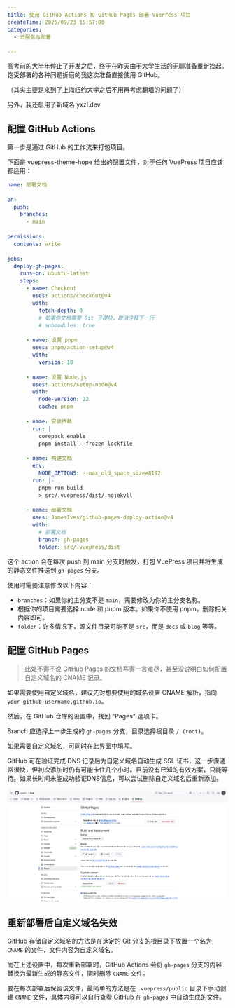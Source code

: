 ```yaml
---
title: 使用 GitHub Actions 和 GitHub Pages 部署 VuePress 项目
createTime: 2025/09/23 15:57:00
categories:
  - 云服务与部署

---
```


高考前的大半年停止了开发之后，终于在昨天由于大学生活的无聊准备重新捡起。饱受部署的各种问题折磨的我这次准备直接使用 GitHub。

（其实主要是来到了上海纽约大学之后不用再考虑翻墙的问题了）

另外，我还启用了新域名 yxzl.dev

## 配置 GitHub Actions

第一步是通过 GitHub 的工作流来打包项目。

下面是 vuepress-theme-hope 给出的配置文件，对于任何 VuePress 项目应该都适用：

```yaml
name: 部署文档

on:
  push:
    branches:
      - main

permissions:
  contents: write

jobs:
  deploy-gh-pages:
    runs-on: ubuntu-latest
    steps:
      - name: Checkout
        uses: actions/checkout@v4
        with:
          fetch-depth: 0
          # 如果你文档需要 Git 子模块，取消注释下一行
          # submodules: true

      - name: 设置 pnpm
        uses: pnpm/action-setup@v4
        with:
          version: 10

      - name: 设置 Node.js
        uses: actions/setup-node@v4
        with:
          node-version: 22
          cache: pnpm

      - name: 安装依赖
        run: |
          corepack enable
          pnpm install --frozen-lockfile

      - name: 构建文档
        env:
          NODE_OPTIONS: --max_old_space_size=8192
        run: |-
          pnpm run build
          > src/.vuepress/dist/.nojekyll

      - name: 部署文档
        uses: JamesIves/github-pages-deploy-action@v4
        with:
          # 部署文档
          branch: gh-pages
          folder: src/.vuepress/dist
```

这个 action 会在每次 push 到 main 分支时触发，打包 VuePress 项目并将生成的静态文件推送到 `gh-pages` 分支。

使用时需要注意修改以下内容：

- `branches`：如果你的主分支不是 `main`，需要修改为你的主分支名称。
- 根据你的项目需要选择 node 和 pnpm 版本。如果你不使用 pnpm，删除相关内容即可。
- `folder`：许多情况下，源文件目录可能不是 `src`，而是 `docs` 或 `blog` 等等。

## 配置 GitHub Pages

> 此处不得不说 GitHub Pages 的文档写得一言难尽，甚至没说明白如何配置自定义域名的 CNAME 记录。

如果需要使用自定义域名，建议先对想要使用的域名设置 CNAME 解析，指向 `your-github-username.github.io`。

然后，在 GitHub 仓库的设置中，找到 "Pages" 选项卡。

Branch 应选择上一步生成的 `gh-pages` 分支，目录选择根目录 `/ (root)`。

如果需要自定义域名，可同时在此界面中填写。

GitHub 可在验证完成 DNS 记录后为自定义域名自动生成 SSL 证书，这一步骤通常很快，但初次添加时仍有可能卡住几个小时。目前没有已知的有效方案，只能等待。如果长时间未能成功验证DNS信息，可以尝试删除自定义域名后重新添加。

![](../images/20614f85aa4627824ba31d95d5bf26d4.png)

## 重新部署后自定义域名失效

GitHub 存储自定义域名的方法是在选定的 Git 分支的根目录下放置一个名为 `CNAME` 的文件，文件内容为自定义域名。

而在上述设置中，每次重新部署时，GitHub Actions 会将 `gh-pages` 分支的内容替换为最新生成的静态文件，同时删除 `CNAME` 文件。

要在每次部署后保留该文件，最简单的方法是在 `.vuepress/public` 目录下手动创建 `CNAME` 文件，具体内容可以自行查看 GitHub 在 `gh-pages` 中自动生成的文件。
